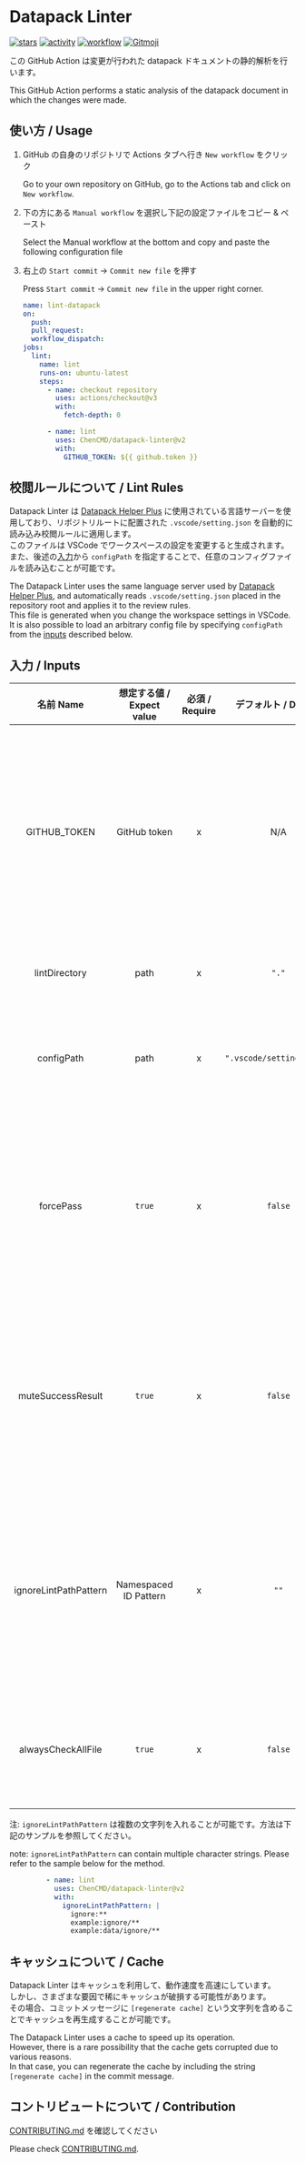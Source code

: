 # Datapack Linter
[![stars](https://img.shields.io/github/stars/ChenCMD/datapack-linter?logo=github)](https://github.com/ChenCMD/datapack-linter/stargazers)
[![activity](https://img.shields.io/github/commit-activity/m/ChenCMD/datapack-linter?label=commit&logo=github)](https://github.com/ChenCMD/datapack-linter/commits/main)
[![workflow](https://img.shields.io/github/actions/workflow/status/ChenCMD/datapack-linter/lint-datapack-dev.yml?branch=main&label=linter)](https://github.com/ChenCMD/datapack-linter/actions?query=workflow%3Atest-run-and-deploy)
[![Gitmoji](https://img.shields.io/badge/gitmoji-%20😜%20😍-FFDD67.svg)](https://gitmoji.carloscuesta.me/)

この GitHub Action は変更が行われた datapack ドキュメントの静的解析を行います。

This GitHub Action performs a static analysis of the datapack document in which the changes were made.


## 使い方 / Usage
1. GitHub の自身のリポジトリで Actions タブへ行き `New workflow` をクリック

   Go to your own repository on GitHub, go to the Actions tab and click on `New workflow`.

1. 下の方にある `Manual workflow` を選択し下記の設定ファイルをコピー & ペースト

   Select the Manual workflow at the bottom and copy and paste the following configuration file

2. 右上の `Start commit` -> `Commit new file` を押す

   Press `Start commit` -> `Commit new file` in the upper right corner.
   ```yaml
   name: lint-datapack
   on:
     push:
     pull_request:
     workflow_dispatch:
   jobs:
     lint:
       name: lint
       runs-on: ubuntu-latest
       steps:
         - name: checkout repository
           uses: actions/checkout@v3
           with:
             fetch-depth: 0

         - name: lint
           uses: ChenCMD/datapack-linter@v2
           with:
             GITHUB_TOKEN: ${{ github.token }}
   ```


## 校閲ルールについて / Lint Rules
Datapack Linter は [Datapack Helper Plus](https://github.com/SPGoding/vscode-datapack-helper-plus) に使用されている言語サーバーを使用しており、リポジトリルートに配置された `.vscode/setting.json` を自動的に読み込み校閲ルールに適用します。  
このファイルは VSCode でワークスペースの設定を変更すると生成されます。  
また、後述の[入力](#入力--inputs)から `configPath` を指定することで、任意のコンフィグファイルを読み込むことが可能です。

The Datapack Linter uses the same language server used by [Datapack Helper Plus](https://github.com/SPGoding/vscode-datapack-helper-plus), and automatically reads `.vscode/setting.json` placed in the repository root and applies it to the review rules.  
This file is generated when you change the workspace settings in VSCode.  
It is also possible to load an arbitrary config file by specifying `configPath` from the [inputs](#入力--inputs) described below.


## 入力 / Inputs
|      名前  Name       | 想定する値 / Expect value | 必須 / Require |   デフォルト / Default    | 概要 / About                                                                                                                                                                                                                                                                                                                                                                                                                   |
| :-------------------: | :-----------------------: | :------------: | :-----------------------: | :----------------------------------------------------------------------------------------------------------------------------------------------------------------------------------------------------------------------------------------------------------------------------------------------------------------------------------------------------------------------------------------------------------------------------- |
|     GITHUB_TOKEN      |       GitHub token        |       x        |            N/A            | GitHub のトークン。このトークンは pull_request イベントで linter を使用する際に設定することを推奨します。<br>A GitHub token. It is recommended that this token be set when using linter in pull_request events.                                                                                                                                                                                                                |
|     lintDirectory     |           path            |       x        |           `"."`           | チェックを行うディレクトリ<br>Directory to lint                                                                                                                                                                                                                                                                                                                                                                                |
|      configPath       |           path            |       x        | `".vscode/settings.json"` | 校閲ルールを記載したコンフィグファイルのパス<br>Path to the config file containing the lint rules                                                                                                                                                                                                                                                                                                                              |
|       forcePass       |          `true`           |       x        |          `false`          | チェックに失敗した Datapack ドキュメントが存在するときに step そのものを失敗させるか否か<br>Whether or not to fail the step itself when there is a Datapack document that fails the lint                                                                                                                                                                                                                                       |
|   muteSuccessResult   |          `true`           |       x        |          `false`          | チェックに成功した Datapack ドキュメントのログを無効化するか否か<br>Whether to disable logging of Datapack documents that have been successfully linted                                                                                                                                                                                                                                                                        |
| ignoreLintPathPattern |   Namespaced ID Pattern   |       x        |           `""`            | チェックを行わない Datapack ドキュメントのリソースパスの[名前空間 ID パターン](https://github.com/ChenCMD/datapack-helper-plus-JP/wiki/Access-Modifiers#%E5%90%8D%E5%89%8D%E7%A9%BA%E9%96%93id%E3%83%91%E3%82%BF%E3%83%BC%E3%83%B3)<br>[Namespaced ID Pattern](https://github.com/SpyglassMC/Spyglass/wiki/Access-Modifiers#namespaced-id-pattern) of the resource path of the Datapack document whose lints are to be ignored |
|  alwaysCheckAllFile   |          `true`           |       x        |          `false`          | 常にすべての Datapack ドキュメントをチェックするか否か<br>Whether to always lint all Datapack documents                                                                                                                                                                                                                                                                                                                        |

注: `ignoreLintPathPattern` は複数の文字列を入れることが可能です。方法は下記のサンプルを参照してください。

note: `ignoreLintPathPattern` can contain multiple character strings. Please refer to the sample below for the method.
```yaml
         - name: lint
           uses: ChenCMD/datapack-linter@v2
           with:
             ignoreLintPathPattern: |
               ignore:**
               example:ignore/**
               example:data/ignore/**
```


## キャッシュについて / Cache
Datapack Linter はキャッシュを利用して、動作速度を高速にしています。  
しかし、さまざまな要因で稀にキャッシュが破損する可能性があります。  
その場合、コミットメッセージに `[regenerate cache]` という文字列を含めることでキャッシュを再生成することが可能です。

The Datapack Linter uses a cache to speed up its operation.  
However, there is a rare possibility that the cache gets corrupted due to various reasons.  
In that case, you can regenerate the cache by including the string `[regenerate cache]` in the commit message.


## コントリビュートについて / Contribution
[CONTRIBUTING.md](CONTRIBUTING.md) を確認してください

Please check [CONTRIBUTING.md](CONTRIBUTING.md).
